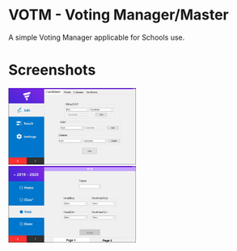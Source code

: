 # VOTM - Voting Manager/Master
A simple Voting Manager applicable for Schools use.

# Screenshots
<img src="/screen_shot2.png" width="50%" />
<img src="/screen_shot1.png" width="50%" />
